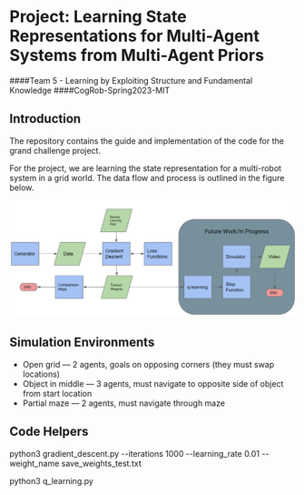 # Project: Learning State Representations for Multi-Agent Systems from Multi-Agent Priors
####Team 5 - Learning by Exploiting Structure and Fundamental Knowledge
####CogRob-Spring2023-MIT

## Introduction
The repository contains the guide and implementation of the code for the grand challenge project. 

For the project, we are learning the state representation for a multi-robot system in a grid world. The data flow and process is outlined in the figure below. 


![Fig. Process outlining implementation](system_architecture_main_report.png)


## Simulation Environments

* Open grid — 2 agents, goals on opposing corners (they must swap locations)
* Object in middle — 3 agents, must navigate to opposite side of object from start location
* Partial maze — 2 agents, must navigate through maze


## Code Helpers
python3 gradient_descent.py --iterations 1000 --learning_rate 0.01 --weight_name save_weights_test.txt

python3 q_learning.py
